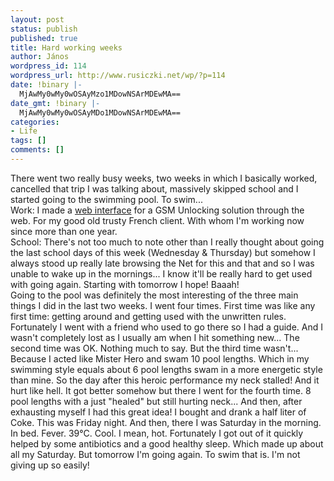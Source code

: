 ```yaml
---
layout: post
status: publish
published: true
title: Hard working weeks
author: János
wordpress_id: 114
wordpress_url: http://www.rusiczki.net/wp/?p=114
date: !binary |-
  MjAwMy0wMy0wOSAyMzo1MDowNSArMDEwMA==
date_gmt: !binary |-
  MjAwMy0wMy0wOSAyMDo1MDowNSArMDEwMA==
categories:
- Life
tags: []
comments: []
---
```

<p>There went two really busy weeks, two weeks in which I basically worked, cancelled that trip I was talking about, massively skipped school and I started going to the swimming pool. To swim...<br />
Work: I made a <a href="http://logger.zonegsm.com" title="The ZoneGSM.COM Logger">web interface</a> for a GSM Unlocking solution through the web. For my good old trusty French client. With whom I'm working now since more than one year.<br />
School: There's not too much to note other than I really thought about going the last school days of this week (Wednesday & Thursday) but somehow I always stood up really late browsing the Net for this and that and so I was unable to wake up in the mornings... I know it'll be really hard to get used with going again. Starting with tomorrow I hope! Baaah!<br />
Going to the pool was definitely the most interesting of the three main things I did in the last two weeks. I went four times. First time was like any first time: getting around and getting used with the unwritten rules. Fortunately I went with a friend who used to go there so I had a guide. And I wasn't completely lost as I usually am when I hit something new... The second time was OK. Nothing much to say. But the third time wasn't... Because I acted like Mister Hero and swam 10 pool lengths. Which in my swimming style equals about 6 pool lengths swam in a more energetic style than mine. So the day after this heroic performance my neck stalled! And it hurt like hell. It got better somehow but there I went for the fourth time. 8 pool lengths with a just "healed" but still hurting neck... And then, after exhausting myself I had this great idea! I bought and drank a half liter of Coke. This was Friday night. And then, there I was Saturday in the morning. In bed. Fever. 39&deg;C. Cool. I mean, hot. Fortunately I got out of it quickly helped by some antibiotics and a good healthy sleep. Which made up about all my Saturday. But tomorrow I'm going again. To swim that is. I'm not giving up so easily!</p>
